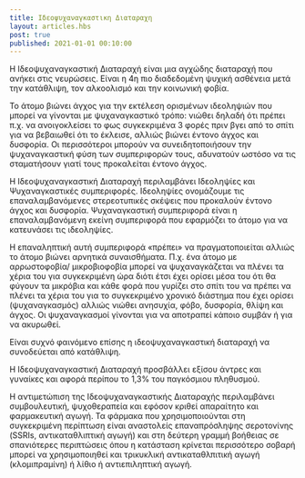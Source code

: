 ```yaml
---
title: Ιδεοψυχαναγκαστικη Διαταραχη
layout: articles.hbs
post: true
published: 2021-01-01 00:10:00
---
```


Η Ιδεοψυχαναγκαστική Διαταραχή είναι μια αγχώδης διαταραχή που ανήκει στις νευρώσεις. Είναι η 4η πιο διαδεδομένη ψυχική
ασθένεια μετά την κατάθλιψη, τον αλκοολισμό και την κοινωνική φοβία.

Το άτομο βιώνει άγχος για την εκτέλεση ορισμένων ιδεοληψιών που μπορεί να γίνονται με ψυχαναγκαστικό τρόπο: νιώθει
δηλαδή ότι πρέπει π.χ. να ανοιγοκλείσει το φως συγκεκριμένα 3 φορές πριν βγει από το σπίτι για να βεβαιωθεί ότι το
έκλεισε, αλλιώς βιώνει έντονο άγχος και δυσφορία. Οι περισσότεροι μπορούν να συνειδητοποιήσουν την ψυχαναγκαστική φύση
των συμπεριφορών τους, αδυνατούν ωστόσο να τις σταματήσουν γιατί τους προκαλείται έντονο άγχος.

Η Ιδεοψυχαναγκαστική Διαταραχή περιλαμβάνει Ιδεοληψίες και Ψυχαναγκαστικές συμπεριφορές. Ιδεοληψίες ονομάζουμε τις
επαναλαμβανόμενες στερεοτυπικές σκέψεις που προκαλούν έντονο άγχος και δυσφορία. Ψυχαναγκαστική συμπεριφορά είναι η
επαναλαμβανόμενη εκείνη συμπεριφορά που εφαρμόζει το άτομο για να κατευνάσει τις ιδεοληψίες.

Η επαναληπτική αυτή συμπεριφορά «πρέπει» να πραγματοποιείται αλλιώς το άτομο βιώνει αρνητικά συναισθήματα. Π.χ. ένα
άτομο με αρρωστοφοβία/ μικροβιοφοβία μπορεί να ψυχαναγκάζεται να πλένει τα χέρια του για συγκεκριμένη ώρα διότι έτσι
έχει ορίσει μέσα του ότι θα φύγουν τα μικρόβια και κάθε φορά που γυρίζει στο σπίτι του να πρέπει να πλένει τα χέρια του
για το συγκεκριμένο χρονικό διάστημα που έχει ορίσει (ψυχαναγκασμός) αλλιώς νιώθει ανησυχία, φόβο, δυσφορία, θλίψη και
άγχος. Οι ψυχαναγκασμοί γίνονται για να αποτραπεί κάποιο συμβάν ή για να ακυρωθεί.

Είναι συχνό φαινόμενο επίσης η ιδεοψυχαναγκαστική διαταραχή να συνοδεύεται από κατάθλιψη.

Η Ιδεοψυχαναγκαστική Διαταραχή προσβάλλει εξίσου άντρες και γυναίκες και αφορά περίπου το 1,3% του παγκόσμιου πληθυσμού.

Η αντιμετώπιση της Ιδεοψυχαναγκαστικής Διαταραχής περιλαμβάνει συμβουλευτική, ψυχοθεραπεία και εφόσον κριθεί απαραίτητο
και φαρμακευτική αγωγή. Τα φάρμακα που χρησιμοποιούνται στη συγκεκριμένη περίπτωση είναι αναστολείς επαναπρόσληψης
σεροτονίνης (SSRIs, αντικαταθλιπτική αγωγή) και στη δεύτερη γραμμή βοήθειας σε σπανιότερες περιπτώσεις όπου η κατάσταση
κρίνεται περισσότερο σοβαρή μπορεί να χρησιμοποιηθεί και τρικυκλική αντικαταθλπιτική αγωγή (κλομιπραμίνη) ή λίθιο ή
αντιεπιληπτική αγωγή.